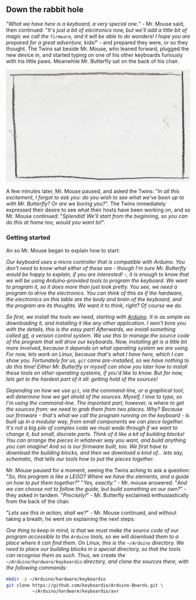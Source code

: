 ## Down the rabbit hole

"*What we have here is a keyboard, a very special one.*" - Mr. Mouse said, then
continued: "*It's just a bit of electronics now, but we'll add a little bit of
magic we call the `firmware`, and it will be able to do wonders! I hope you are
prepared for a great adventure, kids!*" - and prepared they were, or so they
thought. The Twins sat beside Mr. Mouse, who leaned forward, plugged the new
device in, and started typing on one of his other keyboards furiously with his
little paws. Meanwhile Mr. Butterfly sat on the back of his chair.

 <!-- TODO -->
 ![Working on the keyboard](../data/frame.png)

A few minutes later, Mr. Mouse paused, and asked the Twins: "*In all this
excitement, I forgot to ask you: do you wish to see what we've been up to with
Mr. Butterfly? Or are we boring you?*". The Twins immediately expressed their
desire to see what their hosts have been working on, and so Mr. Mouse continued:
"*Splendid! We'll start from the beginning, so you can do this at home too,
would you want to!*".

### Getting started

An so Mr. Mouse began to explain how to start:

*Our keyboard uses a micro controller that is compatible with Arduino. You
don't need to know what either of these are - though I'm sure Mr. Butterfly
would be happy to explain, if you are interested! -, it is enough to know that
we will be using Arduino-provided tools to program the keyboard. We want to
program it, so it does more than just look pretty. You see, we need a program to
drive the electronics. You can think of this as if the hardware, the electronics
on this table are the body and brain of the keyboard, and the program are its
thoughts. We want it to think, right? Of course we do.*

*So first, we install the tools we need, starting with [Arduino][arduino]. It is
as simple as downloading it, and installing it like any other application. I
won't bore you with the details, this is the easy part! Afterwards, we install
something called [git][git], a version control system. We use this to manage the
source code of the program that will drive our keyboards. Now, installing git is
a little bit more involved, because it depends on what operating system we are
using. For now, lets work on Linux, because that's what I have here, which I can
show you. Fortunately for us, `git` came pre-installed, so we have nothing to do
this time! Either Mr. Butterfly or myself can show you later how to install
these tools on other operating systems, if you'd like to know. But for now, lets
get to the hardest part of it all: getting hold of the sources!*

 [arduino]: https://www.arduino.cc/en/Main/Software#download
 [git]: https://git-scm.com/downloads

*Depending on how we use `git`, via the command-line, or a graphical tool, will
determine how we get ahold of the sources. Myself, I love to type, so I'm using
the command-line. The important part, however, is where to get the sources from:
we need to grab them from two places. Why? Because our firmware - that's what we
call the program running on the keyboard - is built up in a modular way, from
small components we can piece together. It's not a big pile of complex code we
must wade through if we want to change it, but small, discrete parts. Think of
it like a kit of building blocks! You can arrange the pieces in whatever way you
want, and build anything you can imagine! And so is our firmware built, too. We
first have to download the building blocks, and then we download a kind of...
lets say, schematic, that tells our tools how to put the pieces together.*

Mr. Mouse paused for a moment, seeing the Twins aching to ask a question: "*So,
this program is like a LEGO? Where we have the elements, and a guide on how to
put them together?*" "*Yes, exactly.*" - Mr. mouse answered. "*And we can choose
not to follow the guide, but build something on our own?*" - they asked in
tandem. "*Precisely!*" - Mr. Butterfly exclaimed enthusiastically from the back
of the chair.

"*Lets see this in action, shall we?*" - Mr. Mouse continued, and without taking
a breath, he went on explaining the next steps:

*One thing to keep in mind, is that we must make the source code of our program
accessible to the `Arduino` tools, so we will download them to a place where it
can find them. On Linux, this is the `~/Arduino` directory. We need to place our
building blocks in a special directory, so that the tools can recognise them as
such. Thus, we create the `~/Arduino/hardware/keyboardio` directory, and clone
the sources there, with the following commands:*

```bash
mkdir -p ~/Arduino/hardware/keyboardio
git clone https://github.com/keyboardio/Arduino-Boards.git \
          ~/Arduino/hardware/keyboardio/avr
```
